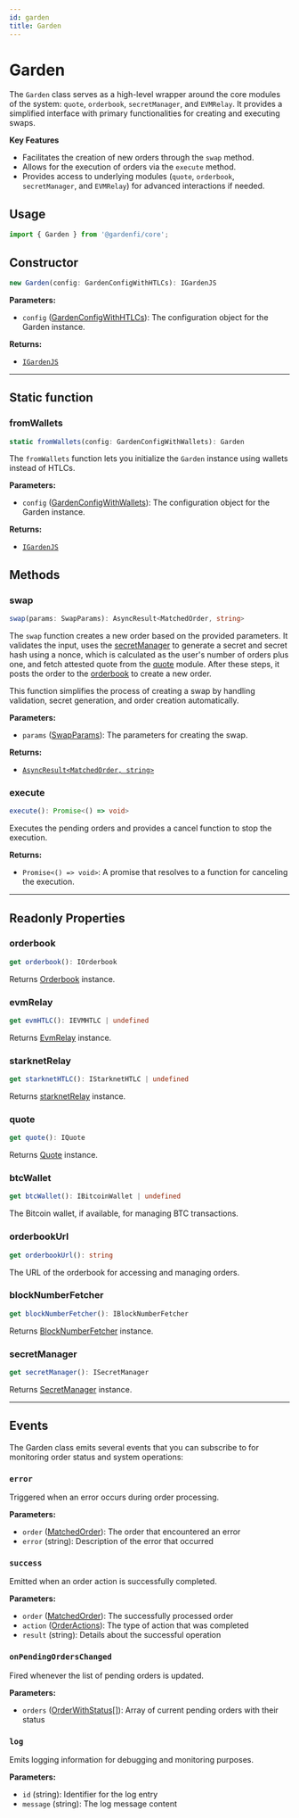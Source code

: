 ```yaml
---
id: garden
title: Garden
---
```


# Garden

The `Garden` class serves as a high-level wrapper around the core modules of the system: `quote`, `orderbook`, `secretManager`, and `EVMRelay`. It provides a simplified interface with primary functionalities for creating and executing swaps.

**Key Features**

- Facilitates the creation of new orders through the `swap` method.
- Allows for the execution of orders via the `execute` method.
- Provides access to underlying modules (`quote`, `orderbook`, `secretManager`, and `EVMRelay`) for advanced interactions if needed.

## Usage

```ts
import { Garden } from '@gardenfi/core';
```

## Constructor

```ts
new Garden(config: GardenConfigWithHTLCs): IGardenJS
```

**Parameters:**

- `config` ([GardenConfigWithHTLCs](../types/GardenProps.md)): The configuration object for the Garden instance.

**Returns:**

- [`IGardenJS`](../../Interfaces.md#igardenjs)

---

## Static function

### fromWallets

```ts
static fromWallets(config: GardenConfigWithWallets): Garden
```
The `fromWallets` function lets you initialize the `Garden` instance using wallets instead of HTLCs.

**Parameters:**

- `config` ([GardenConfigWithWallets](../types/GardenProps.md#gardenconfigwithwallets)): The configuration object for the Garden instance.

**Returns:**

- [`IGardenJS`](../../Interfaces.md#igardenjs)

## Methods

### swap

```ts
swap(params: SwapParams): AsyncResult<MatchedOrder, string>
```

The `swap` function creates a new order based on the provided parameters. It validates the input, uses the [secretManager](./secretManager.md) to generate a secret and secret hash using a nonce, which is calculated as the user's number of orders plus one, and fetch attested quote from the [quote](./quote.md) module. After these steps, it posts the order to the [orderbook](./Orderbook.md) to create a new order.

This function simplifies the process of creating a swap by handling validation, secret generation, and order creation automatically.

**Parameters:**

- `params` ([SwapParams](../types/SwapParams.md)): The parameters for creating the swap.

**Returns:**

- [`AsyncResult<MatchedOrder, string>`](../types/Order.md#matchedorder)

### execute

```ts
execute(): Promise<() => void>
```

Executes the pending orders and provides a cancel function to stop the execution.

**Returns:**

- `Promise<() => void>`: A promise that resolves to a function for canceling the execution.

---

## Readonly Properties

### orderbook

```ts
get orderbook(): IOrderbook
```

Returns [Orderbook](./Orderbook.md) instance.

### evmRelay

```ts
get evmHTLC(): IEVMHTLC | undefined
```

Returns [EvmRelay](./EvmRelay.md) instance.

### starknetRelay

```ts
get starknetHTLC(): IStarknetHTLC | undefined
```

Returns [starknetRelay](./starknetRelay.md) instance.

### quote

```ts
get quote(): IQuote
```

Returns [Quote](./Quote.md) instance.

### btcWallet

```ts
get btcWallet(): IBitcoinWallet | undefined
```

The Bitcoin wallet, if available, for managing BTC transactions.

### orderbookUrl

```ts
get orderbookUrl(): string
```

The URL of the orderbook for accessing and managing orders.

### blockNumberFetcher

```ts
get blockNumberFetcher(): IBlockNumberFetcher
```

Returns [BlockNumberFetcher](./BlockNumberFetcher.md) instance.

### secretManager

```ts
get secretManager(): ISecretManager
```

Returns [SecretManager](./SecretManager.md) instance.

---

## Events

The Garden class emits several events that you can subscribe to for monitoring order status and system operations:

### `error`

Triggered when an error occurs during order processing.

**Parameters:**

- `order` ([MatchedOrder](../types/Order.md#matchedorder)): The order that encountered an error
- `error` (string): Description of the error that occurred

### `success`

Emitted when an order action is successfully completed.

**Parameters:**

- `order` ([MatchedOrder](../types/Order.md#matchedorder)): The successfully processed order
- `action` ([OrderActions](../../Enumerations.md#orderactions)): The type of action that was completed
- `result` (string): Details about the successful operation

### `onPendingOrdersChanged`

Fired whenever the list of pending orders is updated.

**Parameters:**

- `orders` ([OrderWithStatus[]](../types/Order.md#orderwithstatus)): Array of current pending orders with their status

### `log`

Emits logging information for debugging and monitoring purposes.

**Parameters:**

- `id` (string): Identifier for the log entry
- `message` (string): The log message content
